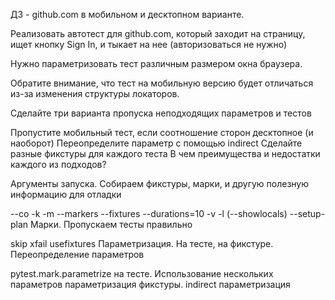 ДЗ - github.com в мобильном и десктопном варианте.

Реализовать автотест для github.com, который заходит на страницу, ищет кнопку Sign In, и тыкает на нее (авторизоваться не нужно)

Нужно параметризовать тест различным размером окна браузера.

Обратите внимание, что тест на мобильную версию будет отличаться из-за изменения структуры локаторов.

Сделайте три варианта пропуска неподходящих параметров и тестов

Пропустите мобильный тест, если соотношение сторон десктопное (и наоборот)
Переопределите параметр с помощью indirect
Сделайте разные фикстуры для каждого теста 
В чем преимущества и недостатки каждого из подходов?



Аргументы запуска. Собираем фикстуры, марки, и другую полезную информацию для отладки

--co
-k
-m
--markers
--fixtures
--durations=10
-v
-l (--showlocals)
--setup-plan
Марки. Пропускаем тесты правильно

skip
xfail
usefixtures
Параметризация. На тесте, на фикстуре. Переопределение параметров

pytest.mark.parametrize на тесте. Использование нескольких параметров
параметризация фикстуры.
indirect параметризация